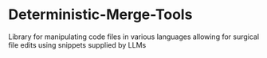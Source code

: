 # Deterministic-Merge-Tools
Library for manipulating code files in various languages allowing for surgical file edits using snippets supplied by LLMs
